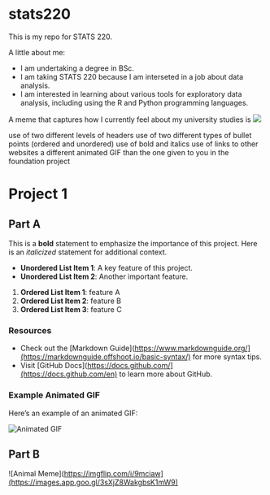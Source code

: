 # stats220

This is my repo for STATS 220. 

A little about me:

- I am undertaking a degree in BSc.
- I am taking STATS 220 because I am interseted in a job about data analysis.
- I am interested in learning about various tools for exploratory data analysis, including using the R and Python programming languages. 

A meme that captures how I currently feel about my university studies is ![](https://c.tenor.com/8druEACXtX8AAAAd/tenor.gif)


use of two different levels of headers
use of two different types of bullet points (ordered and unordered)
use of bold and italics
use of links to other websites
a different animated GIF than the one given to you in the foundation project

# Project 1

## Part A

This is a **bold** statement to emphasize the importance of this project. Here is an *italicized* statement for additional context.

 
- **Unordered List Item 1**: A key feature of this project.
- **Unordered List Item 2**: Another important feature.


1. **Ordered List Item 1**:  feature A
2. **Ordered List Item 2**:  feature B
3. **Ordered List Item 3**:  feature C

### Resources

- Check out the [Markdown Guide](https://www.markdownguide.org/](https://markdownguide.offshoot.io/basic-syntax/) for more syntax tips.
- Visit [GitHub Docs](https://docs.github.com/](https://docs.github.com/en) to learn more about GitHub.

### Example Animated GIF

Here’s an example of an animated GIF:

![Animated GIF](https://media1.giphy.com/media/v1.Y2lkPTc5MGI3NjExbTIyejlkZzN2cTlsY2d1enB5ZzQydnQ3aWhtb3VyZTczcWV6c2ZrNyZlcD12MV9pbnRlcm5hbF9naWZfYnlfaWQmY3Q9Zw/gxRtSPjkXgdR6/giphy.gif)

## Part B
![Animal Meme](https://imgflip.com/i/9mciaw](https://images.app.goo.gl/3sXjZ8WakgbsK1mW9)
